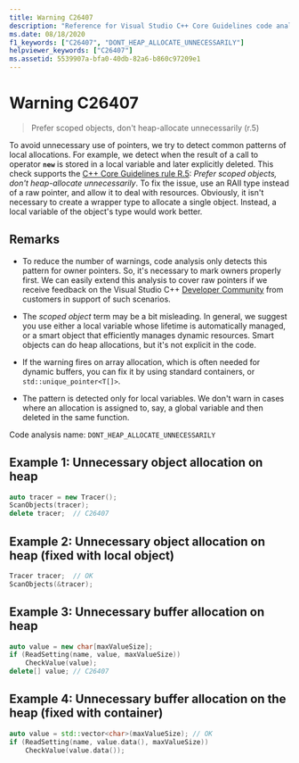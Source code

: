 ```yaml
---
title: Warning C26407
description: "Reference for Visual Studio C++ Core Guidelines code analysis warning C26407."
ms.date: 08/18/2020
f1_keywords: ["C26407", "DONT_HEAP_ALLOCATE_UNNECESSARILY"]
helpviewer_keywords: ["C26407"]
ms.assetid: 5539907a-bfa0-40db-82a6-b860c97209e1
---
```

# Warning C26407

> Prefer scoped objects, don't heap-allocate unnecessarily (r.5)

To avoid unnecessary use of pointers, we try to detect common patterns of local allocations. For example, we detect when the result of a call to operator **`new`** is stored in a local variable and later explicitly deleted. This check supports the [C++ Core Guidelines rule R.5](https://github.com/isocpp/CppCoreGuidelines/blob/master/CppCoreGuidelines.md#r5-prefer-scoped-objects-dont-heap-allocate-unnecessarily): *Prefer scoped objects, don't heap-allocate unnecessarily*. To fix the issue, use an RAII type instead of a raw pointer, and allow it to deal with resources. Obviously, it isn't necessary to create a wrapper type to allocate a single object. Instead, a local variable of the object's type would work better.

## Remarks

- To reduce the number of warnings, code analysis only detects this pattern for owner pointers. So, it's necessary to mark owners properly first. We can easily extend this analysis to cover raw pointers if we receive feedback on the Visual Studio C++ [Developer Community](https://aka.ms/feedback/suggest?space=62) from customers in support of such scenarios.

- The *scoped object* term may be a bit misleading. In general, we suggest you use either a local variable whose lifetime is automatically managed, or a smart object that efficiently manages dynamic resources. Smart objects can do heap allocations, but it's not explicit in the code.

- If the warning fires on array allocation, which is often needed for dynamic buffers, you can fix it by using standard containers, or `std::unique_pointer<T[]>`.

- The pattern is detected only for local variables. We don't warn in cases where an allocation is assigned to, say, a global variable and then deleted in the same function.

Code analysis name: `DONT_HEAP_ALLOCATE_UNNECESSARILY`

## Example 1: Unnecessary object allocation on heap

```cpp
auto tracer = new Tracer();
ScanObjects(tracer);
delete tracer;  // C26407
```

## Example 2: Unnecessary object allocation on heap (fixed with local object)

```cpp
Tracer tracer;  // OK
ScanObjects(&tracer);
```

## Example 3: Unnecessary buffer allocation on heap

```cpp
auto value = new char[maxValueSize];
if (ReadSetting(name, value, maxValueSize))
    CheckValue(value);
delete[] value; // C26407
```

## Example 4: Unnecessary buffer allocation on the heap (fixed with container)

```cpp
auto value = std::vector<char>(maxValueSize); // OK
if (ReadSetting(name, value.data(), maxValueSize))
    CheckValue(value.data());
```
